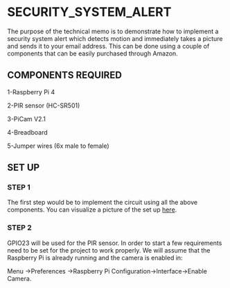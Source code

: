 # SECURITY_SYSTEM_ALERT

The purpose of the technical memo is to demonstrate how to implement a security 
system alert which detects motion and immediately takes a picture and sends it 
to your email address. This can be done using a couple of components that can be 
easily purchased through Amazon.

## COMPONENTS REQUIRED 

1-Raspberry Pi 4

2-PIR sensor (HC-SR501)

3-PiCam V2.1

4-Breadboard

5-Jumper wires (6x male to female)

## SET UP

### STEP 1

The first step would be to implement the circuit using all the above components.
You can visualize a picture of the set up [here](https://github.com/Abaca911/SECURITY_SYSTEM_ALERT/blob/734fced8802ac8687e5ac98bef797a579d7ec332/Figures/Fritzing_Circuit_SetUp.png).

### STEP 2

GPIO23 will be used for the PIR sensor. In order to start a few requirements need 
to be set for the project to work properly. We will assume that the Raspberry Pi 
is already running and the camera is enabled in: 

Menu ->Preferences ->Raspberry Pi Configuration->Interface->Enable Camera. 


